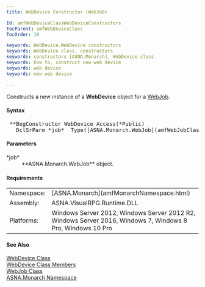 ```yaml
---
title: WebDevice Constructor (WebJob)

Id: amfWebDeviceClassWebDeviceConstructors
TocParent: amfWebDeviceClass
TocOrder: 10

keywords: WebDevice.WebDevice constructors
keywords: WebDevice class, constructors
keywords: constructors [ASNA.Monarch], WebDevice class
keywords: how to, construct new web device
keywords: web device
keywords: new web device

---
```


Constructs a new instance of a **WebDevice** object for a [WebJob](amfWebJobClass.html).

#### Syntax 
<pre class="prettyprint"> **BegConstructor WebDevice Access(*Public)
   DclSrParm *job*  Type([ASNA.Monarch.WebJob](amfWebJobClass.html))**       </pre>  

#### Parameters
<dl>
        <dt>
 *job* 
        </dt>
        <dd>
 **ASNA.Monarch.WebJob**  object.</dd>
</dl>  

<!-- -->

#### Requirements
<table class="dttable" cellspacing="0" cellpadding="4" width="60%">
           <colgroup>
            <col width="15%" style="font-weight:bold" />
            <col width="85%" />
          </colgroup>
          <tr>
            <td>Namespace:</td>
            <td>[ASNA.Monarch](amfMonarchNamespace.html)</td>
          </tr>
          <tr>
            <td>Assembly:</td>
            <td>ASNA.VisualRPG.Runtime.DLL</td>
          </tr>
         <tr>
            <td>Platforms:</td>
            <td> Windows Server 2012, Windows Server 2012 R2, Windows Server 2016,  Windows 7, Windows 8 Pro, Windows 10 Pro</td>
         </tr>
</table>

#### See Also
[WebDevice Class](amfWebDeviceClass.html) <br /> [WebDevice Class Members](amfWebDeviceClassMembers.html) <br />[WebJob Class](amfWebJobClass.html)<br />[ASNA.Monarch Namespace](amfMonarchNamespace.html)
